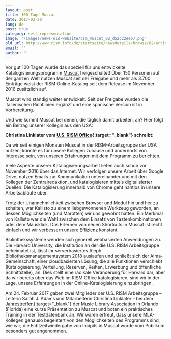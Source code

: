 ```yaml
---
layout: post
title: 100 Tage Muscat
date: 2017-03-20
lang: de
post: true
category: self_representation
image: "/images/news-old-website/csm_muscat_02_d52c22eeb7.png"
old_url: http://www.rism.info/de/startseite/newsdetails/browse/62/article/64/100-days-of-muscat.html
email: ''
author: ''
---
```



Vor gut 100 Tagen wurde das speziell für uns entwickelte Katalogisierungsprogramm [Muscat](/de/community/muscat.html#c3306) freigeschaltet! Über 150 Personen auf der ganzen Welt nutzen Muscat seit der Freigabe und mehr als 3.700 Einträge weist der RISM Online-Katalog seit dem Release im November 2016 zusätzlich auf.

Muscat wird ständig weiter entwickelt. Seit der Freigabe wurden die italienischen Richtlinien ergänzt und eine spanische Version ist in Vorbereitung.

Und wie kommt Muscat bei denen, die täglich damit arbeiten, an? Hier folgt ein Beitrag unserer Kollegin aus den USA:

**Christina Linklater vom [U.S. RISM Office](http://hcl.harvard.edu/libraries/loebmusic/isham/rism.cfm){:target="_blank"} schreibt:**

Da wir seit einigen Monaten Muscat in der RISM-Arbeitsgruppe der USA nutzen, könnte es für unsere Kollegen zuhause und andernorts von Interesse sein, von unseren Erfahrungen mit dem Programm zu berichten.

Viele Aspekte unserer Katalogisierungsarbeit liefen auch schon vor November 2016 über das Internet. Wir verfolgen unsere Arbeit über Google Drive, nutzen Emails zur Kommunikation untereinander und mit den Kollegen der Zentralredaktion, und katalogisieren mittels digitalisierter Quellen. Die Katalogisierung innerhalb von Chrome geht nahtlos in unsere Arbeitsabläufe über.

Trotz der Unannehmlichkeit zwischen Browser und Modul hin und her zu schalten, war Kallisto zu einem liebgewonnenen Werkzeug geworden, an dessen Möglichkeiten (und Marotten) wir uns gewöhnt hatten. Ein Merkmal von Kallisto war die Wahl zwischen dem Einsatz von Tastenkombinationen oder dem Mausklick. Das Erlernen von neuen Shortcuts in Muscat ist recht einfach und wir verbessern unsere Effizienz konstant.

Bibliothekssysteme wenden sich generell webbasierten Anwendungen zu. Die Harvard University, die Institution an der die U.S. RISM Arbeitsgruppe beheimatet ist, lässt ihr serverbasiertes Aleph Bibliotheksmanagementsystem 2018 auslaufen und schließt sich der Alma-Gemeinschaft, einer cloudbasierten Lösung, die alle Funktionen verschiebt (Katalogisierung, Verteilung, Reserven, Reihen, Erwerbung und öffentliche Schnittstelle), an. Dies stellt eine radikale Veränderung für Harvard dar, aber da wir bereits über das Web im RISM Office katalogisieren, sind wir in der Lage, unsere Erfahrungen in der Online-Katalogisierung einzubringen.

Am 24. Februar 2017 gaben zwei Mitglieder der U.S. RISM Arbeitsgruppe – Leiterin Sarah J. Adams und Mitarbeiterin Christina Linklater – bei dem [Jahrestreffen](http://www.musiclibraryassoc.org/BlankCustom.asp?page=mla_2017){:target="_blank"} der Music Library Association in Orlando (Florida) eine kurze Präsentation zu Muscat und boten ein praktisches Training in der Testdatenbank an. Wir waren erfreut, dass unsere MLA-Kollegen genauso begeistert von den Möglichkeiten des Programms sind, wie wir; die Echtzeitwiedergabe von Incipits in Muscat wurde vom Publikum besonders gut angenommen.



